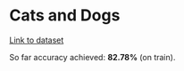 # Cats and Dogs
<p><a href="https://www.kaggle.com/competitions/dogs-vs-cats/data">Link to dataset</a></p>
<p>So far accuracy achieved: <b>82.78%</b> (on train).</p>
